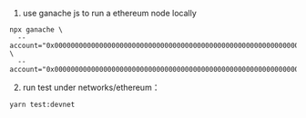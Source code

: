 1. use ganache js to run a ethereum node locally

```
npx ganache \
  --account="0x0000000000000000000000000000000000000000000000000000000000000001,1000000000000000000" \
  --account="0x0000000000000000000000000000000000000000000000000000000000000002,1000000000000000000"
```

2. run test under networks/ethereum：

```
yarn test:devnet
```
